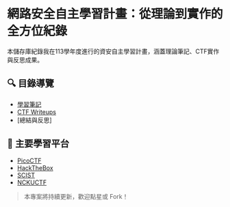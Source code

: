 # 網路安全自主學習計畫：從理論到實作的全方位紀錄

本儲存庫紀錄我在113學年度進行的資安自主學習計畫，涵蓋理論筆記、CTF實作與反思成果。

## 🔍 目錄導覽
- [學習筆記](./notes)
- [CTF Writeups](./Writeups)
- [總結與反思]

## 🎯 主要學習平台
- [PicoCTF](https://picoctf.org/)
- [HackTheBox](https://www.hackthebox.com/)
- [SCIST](https://tryhackme.com/)
- [NCKUCTF]([https://www.ctfhub.com/](https://class.nckuctf.org/challenges))

> 本專案將持續更新，歡迎點星或 Fork！
